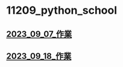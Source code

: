 # 11209_python_school
## [2023_09_07_作業](./作業/2023_09_07_作業.md)
## [2023_09_18_作業](./作業/2023_09_18_作業.ipynb)



